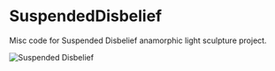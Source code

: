 # SuspendedDisbelief
Misc code for Suspended Disbelief anamorphic light sculpture project.

![Suspended Disbelief](https://raw.github.com/nielmclaren/SuspendedDisbelief/master/render.png "Suspended Disbelief")
